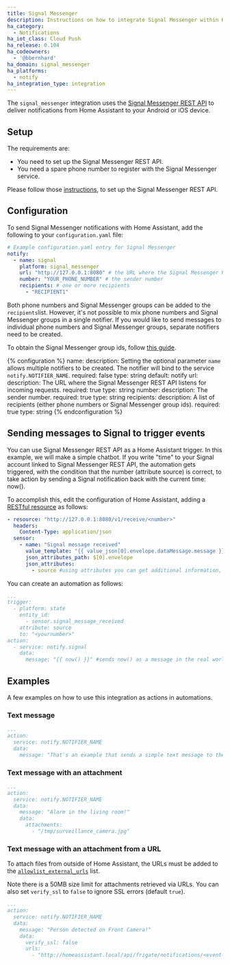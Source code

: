 ```yaml
---
title: Signal Messenger
description: Instructions on how to integrate Signal Messenger within Home Assistant.
ha_category:
  - Notifications
ha_iot_class: Cloud Push
ha_release: 0.104
ha_codeowners:
  - '@bbernhard'
ha_domain: signal_messenger
ha_platforms:
  - notify
ha_integration_type: integration
---
```


The `signal_messenger` integration uses the [Signal Messenger REST API](https://github.com/bbernhard/signal-cli-rest-api) to deliver notifications from Home Assistant to your Android or iOS device.

## Setup
 
The requirements are:

- You need to set up the Signal Messenger REST API. 
- You need a spare phone number to register with the Signal Messenger service. 


Please follow those [instructions](https://github.com/bbernhard/signal-cli-rest-api/blob/master/doc/HOMEASSISTANT.md), to set up the Signal Messenger REST API. 


## Configuration

To send Signal Messenger notifications with Home Assistant, add the following to your `configuration.yaml` file:

```yaml
# Example configuration.yaml entry for Signal Messenger 
notify:
  - name: signal
    platform: signal_messenger
    url: "http://127.0.0.1:8080" # the URL where the Signal Messenger REST API is listening 
    number: "YOUR_PHONE_NUMBER" # the sender number
    recipients: # one or more recipients
      - "RECIPIENT1"
```

Both phone numbers and Signal Messenger groups can be added to the `recipients`list. However, it's not possible to mix phone numbers and Signal Messenger groups in a single notifier. If you would like to send messages to individual phone numbers and Signal Messenger groups, separate notifiers need to be created.

To obtain the Signal Messenger group ids, follow [this guide]( https://github.com/bbernhard/signal-cli-rest-api/blob/master/doc/HOMEASSISTANT.md).

{% configuration %}
name:
  description: Setting the optional parameter `name` allows multiple notifiers to be created. The notifier will bind to the service `notify.NOTIFIER_NAME`.
  required: false
  type: string
  default: notify
url:
  description: The URL where the Signal Messenger REST API listens for incoming requests. 
  required: true
  type: string
number:
  description: The sender number.
  required: true
  type: string
recipients:
  description: A list of recipients (either phone numbers or Signal Messenger group ids).
  required: true
  type: string
{% endconfiguration %}


## Sending messages to Signal to trigger events

You can use Signal Messenger REST API as a Home Assistant trigger. In this example, we will make a simple chatbot. If you write "time" to your Signal account linked to Signal Messenger REST API, the automation gets triggered, with the condition that the number (attribute source) is correct, to take action by sending a Signal notification back with the current time: now().

To accomplish this, edit the configuration of Home Assistant, adding a [RESTful resource](/integrations/rest/) as follows:

```yaml
- resource: "http://127.0.0.1:8080/v1/receive/<number>"
  headers:
    Content-Type: application/json
  sensor:
    - name: "Signal message received"
      value_template: "{{ value_json[0].envelope.dataMessage.message }}" #this will fetch the message
      json_attributes_path: $[0].envelope
      json_attributes:
        - source #using attributes you can get additional information, in this case, the phone number.
  ```
You can create an automation as follows:

```yaml
...
trigger:
  - platform: state
    entity_id:
      - sensor.signal_message_received
    attribute: source
    to: "<yournumber>"
action:
  - service: notify.signal
    data:
      message: "{{ now() }}" #sends now() as a message in the real world
```

## Examples

A few examples on how to use this integration as actions in automations.

### Text message

```yaml
...
action:
  service: notify.NOTIFIER_NAME
  data:
    message: "That's an example that sends a simple text message to the recipients specified in the configuration.yaml"
```

### Text message with an attachment

```yaml
...
action:
  service: notify.NOTIFIER_NAME
  data:
    message: "Alarm in the living room!"
    data:
      attachments:
        - "/tmp/surveillance_camera.jpg"
```

### Text message with an attachment from a URL

To attach files from outside of Home Assistant, the URLs must be added to the [`allowlist_external_urls`](/docs/configuration/basic/#allowlist_external_urls) list.

Note there is a 50MB size limit for attachments retrieved via URLs. You can also set `verify_ssl` to `false` to ignore SSL errors (default `true`).

```yaml
...
action:
  service: notify.NOTIFIER_NAME
  data:
    message: "Person detected on Front Camera!"
    data:
      verify_ssl: false
      urls:
        - "http://homeassistant.local/api/frigate/notifications/<event-id>/thumbnail.jpg"
```
